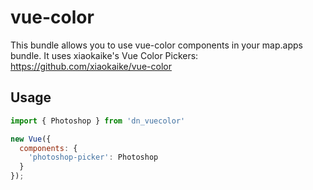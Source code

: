 # vue-color

This bundle allows you to use vue-color components in your map.apps bundle.
It uses xiaokaike's Vue Color Pickers: https://github.com/xiaokaike/vue-color

## Usage

```js
import { Photoshop } from 'dn_vuecolor'

new Vue({
  components: {
    'photoshop-picker': Photoshop
  }
});
```
